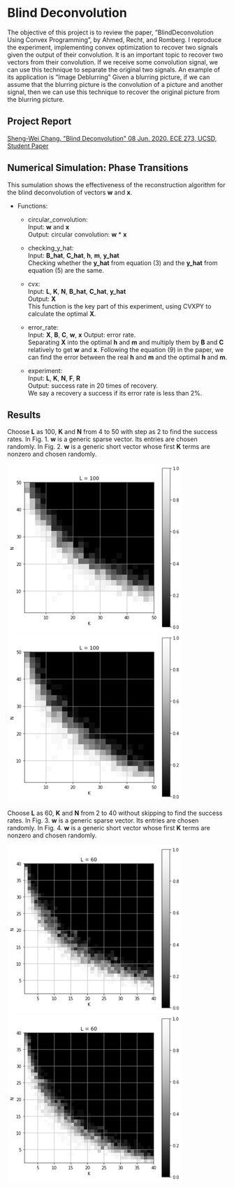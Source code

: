 # Blind Deconvolution

The objective of this project is to review the paper, ”BlindDeconvolution Using Convex Programming”, by Ahmed, Recht, and Romberg. I reproduce the experiment, implementing convex optimization to recover two signals given the output of their convolution. It is an important topic to recover two vectors from their convolution. If we receive some convolution signal, we can use this technique to separate the original two signals. An example of its application is ”Image Deblurring” Given a blurring picture, if we can assume that the blurring picture is the convolution of a picture and another signal, then we can use this technique to recover the original picture from the blurring picture.

## Project Report
[Sheng-Wei Chang. "Blind Deconvolution" 08 Jun. 2020. ECE 273, UCSD, Student Paper](https://github.com/ShengWeiChang/blind_deconvolution/blob/master/blind_deconvolution.pdf)

## Numerical Simulation: Phase Transitions
This sumulation shows the effectiveness of the reconstruction algorithm for the blind deconvolution of vectors **w** and **x**.

- Functions:
  - circular_convolution:\
    Input: **w** and **x**\
    Output: circular convolution: **w** * **x**

  - checking_y_hat:\
    Input: **B_hat**, **C_hat**, **h**, **m**, **y_hat**\
    Checking whether the **y_hat** from equation (3) and the **y_hat** from equation (5) are the same.

  - cvx:\
    Input: **L**, **K**, **N**, **B_hat**, **C_hat**, **y_hat**\
    Output: **X**\
    This function is the key part of this experiment, using CVXPY to calculate the optimal **X**.

  - error_rate:\
    Input: **X**, **B**, **C**, **w**, **x**
    Output: error rate.\
    Separating **X** into the optimal **h** and **m** and multiply them by **B** and **C** relatively to get **w** and **x**. Following the equation (9) in the paper, we can find the error between the real **h** and **m** and the optimal **h** and **m**.

  - experiment:\
    Input: **L**, **K**, **N**, **F**, **R**\
    Output: success rate in 20 times of recovery.\
    We say a recovery a success if its error rate is less than $2\%$.

## Results
Choose **L** as 100, **K** and **N** from 4 to 50 with step as 2 to find the success rates. In Fig. 1. **w** is a generic sparse vector. Its entries are chosen randomly. In Fig. 2. **w** is a generic short vector whose first **K** terms are nonzero and chosen randomly.

<p float="left">
  <img src="/Result/(a100).png" width="400">
  <img src="/Result/(b100).png" width="400">
</p>

Choose **L** as 60, **K** and **N** from 2 to 40 without skipping to find the success rates. In Fig. 3. **w** is a generic sparse vector. Its entries are chosen randomly. In Fig. 4. **w** is a generic short vector whose first **K** terms are nonzero and chosen randomly.

<p float="left">
  <img src="/Result/(a60).png" width="400">
  <img src="/Result/(b60).png" width="400">
</p>
